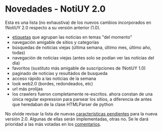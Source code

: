 # Novedades - NotiUY 2.0 #

Esta es una lista (no exhaustiva) de los nuevos cambios incorporados en !NotiUY 2.0 respecto a su versión anterior (1.0).

  * [etiquetas](http://beta.notiuy.com/tags/) que agrupan las noticias en temas "del momento"
  * navegación amigable de sitios y categorías
  * búsquedas de noticias viejas (última semana, último mes, último año, todas)
  * navegación de noticias viejas (antes solo se podían ver las noticias del día)
  * favoritos (sustituto más amigable de suscripciones de !NotiUY 1.0)
  * paginado de noticias y resultádos de busqueda
  * acceso rápido a las noticias de la semana
  * look web2.0 (bordes, redondeados, etc)
  * url más prolijas
  * los crawlers fueron completamente re-escritos. ahora constan de una única regular expression para parsear los sitios, a diferencia de antes que heredaban de la clase HTMLParser de python

No olvide revisar la lista de nuevas [características pendientes](PendientesNotiUY2.md) para la nueva versión 2.0. Algunas de ellas serán implementadas, otras no. Se le dará prioridad a las más votadas en los [comentarios](ComentariosNotiUY2.md).
